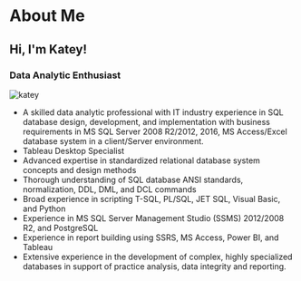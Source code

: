 # About Me
## Hi, I'm Katey!
### Data Analytic Enthusiast
![katey](https://user-images.githubusercontent.com/90797036/141707384-5297e7a9-d1f1-45c2-9bad-0d72aa57cfa7.png)

-	A skilled data analytic professional with IT industry experience in SQL database design, development, and implementation with business requirements in MS SQL Server 2008 R2/2012, 2016, MS Access/Excel database system in a client/Server environment.
-	Tableau Desktop Specialist
-	Advanced expertise in standardized relational database system concepts and design methods 
-	Thorough understanding of SQL database ANSI standards, normalization, DDL, DML, and DCL commands 
-	Broad experience in scripting T-SQL, PL/SQL, JET SQL, Visual Basic, and Python
-	Experience in MS SQL Server Management Studio (SSMS) 2012/2008 R2, and PostgreSQL 
-	Experience in report building using SSRS, MS Access, Power BI, and Tableau 
-	Extensive experience in the development of complex, highly specialized databases in support of practice analysis, data integrity and reporting.


